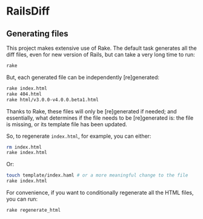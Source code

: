 # RailsDiff

## Generating files

This project makes extensive use of Rake. The default task generates all the diff files, even for new version of Rails, but can take a very long time to run:

```sh
rake
```

But, each generated file can be independently [re]generated:

```sh
rake index.html
rake 404.html
rake html/v3.0.0-v4.0.0.beta1.html
```

Thanks to Rake, these files will only be [re]generated if needed; and essentially, what determines if the file needs to be [re]generated is: the file is missing, or its template file has been updated.

So, to regenerate `index.html`, for example, you can either:

```sh
rm index.html
rake index.html
```

Or:

```sh
touch template/index.haml # or a more meaningful change to the file
rake index.html
```

For convenience, if you want to conditionally regenerate all the HTML files, you can run:

```sh
rake regenerate_html
```
